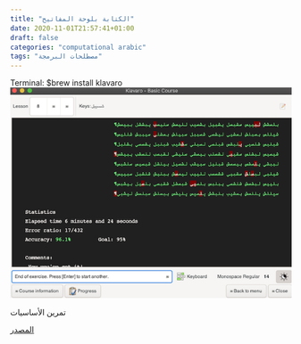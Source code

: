 ```yaml
---
title: "الكتابة بلوحة المفاتيح"
date: 2020-11-01T21:57:41+01:00
draft: false
categories: "computational arabic"
tags: "مصطلحات البرمجة"
---
```

Terminal: $brew install klavaro
![Klavaro app screenshot](../../img/klavaro_basic.png)

تمرين الأساسيات

[المصدر][klavarosourcecode]

[klavarosourcecode]: https://klavaro.sourceforge.io/ar/index.html 

